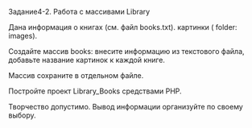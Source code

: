 Задание4-2. Работа с массивами Library

 

Дана информация о книгах (см. файл books.txt).  картинки ( folder: images).

Создайте массив books: внесите информацию из текстового файла, добавьте название картинок к каждой книге.

Массив сохраните в отдельном файле.

Постройте проект Library_Books средствами PHP.

Творчество допустимо. Вывод информации организуйте по своему выбору.
